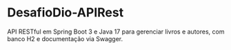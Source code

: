# DesafioDio-APIRest
API RESTful em Spring Boot 3 e Java 17 para gerenciar livros e autores, com banco H2 e documentação via Swagger.
